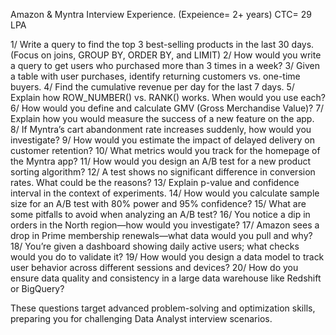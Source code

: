 Amazon & Myntra Interview Experience. (Expeience= 2+ years)
CTC= 29 LPA

1/ Write a query to find the top 3 best-selling products in the last 30 days.
 (Focus on joins, GROUP BY, ORDER BY, and LIMIT)
2/ How would you write a query to get users who purchased more than 3 times in a week?
3/ Given a table with user purchases, identify returning customers vs. one-time buyers.
4/ Find the cumulative revenue per day for the last 7 days.
5/ Explain how ROW_NUMBER() vs. RANK() works. When would you use each?
6/ How would you define and calculate GMV (Gross Merchandise Value)?
7/ Explain how you would measure the success of a new feature on the app.
8/ If Myntra’s cart abandonment rate increases suddenly, how would you investigate?
9/ How would you estimate the impact of delayed delivery on customer retention?
10/ What metrics would you track for the homepage of the Myntra app?
11/ How would you design an A/B test for a new product sorting algorithm?
12/ A test shows no significant difference in conversion rates. What could be the reasons?
13/ Explain p-value and confidence interval in the context of experiments.
14/ How would you calculate sample size for an A/B test with 80% power and 95% confidence?
15/ What are some pitfalls to avoid when analyzing an A/B test?
16/ You notice a dip in orders in the North region—how would you investigate?
17/ Amazon sees a drop in Prime membership renewals—what data would you pull and why?
18/ You’re given a dashboard showing daily active users; what checks would you do to validate it?
19/ How would you design a data model to track user behavior across different sessions and devices?
20/ How do you ensure data quality and consistency in a large data warehouse like Redshift or BigQuery?

These questions target advanced problem-solving and optimization skills, preparing you for challenging Data Analyst interview scenarios.